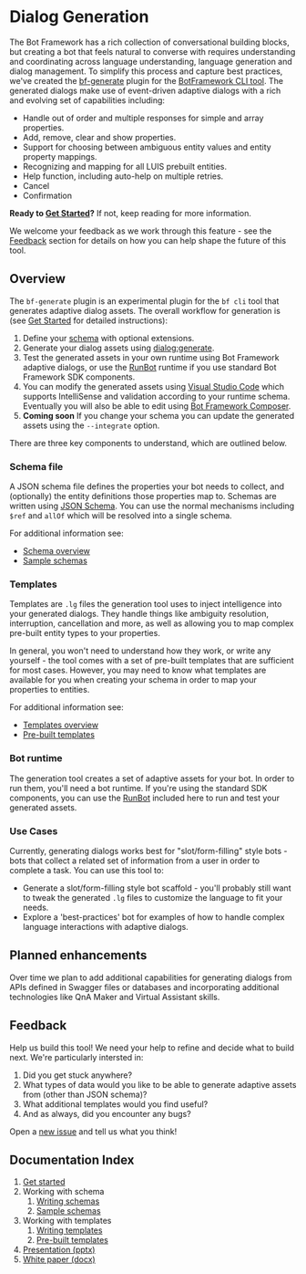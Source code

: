 # Dialog Generation

The Bot Framework has a rich collection of conversational building blocks, but creating a bot that feels natural to converse with requires understanding and coordinating across language understanding, language generation and dialog management.
To simplify this process and capture best practices, we've created the [bf-generate][bf-generate] plugin for the [BotFramework CLI tool][bf].
The generated dialogs make use of event-driven adaptive dialogs with a rich and evolving set of capabilities including:

- Handle out of order and multiple responses for simple and array properties.
- Add, remove, clear and show properties.
- Support for choosing between ambiguous entity values and entity property mappings.
- Recognizing and mapping for all LUIS prebuilt entities.
- Help function, including auto-help on multiple retries.
- Cancel
- Confirmation

**Ready to [Get Started][start]?** If not, keep reading for more information.

We welcome your feedback as we work through this feature - see the [Feedback](#feedback) section for details on how you can help shape the future of this tool.

## Overview

The `bf-generate` plugin is an experimental plugin for the `bf cli` tool that generates adaptive dialog assets.
The overall workflow for generation is (see [Get Started][start] for detailed instructions):

1. Define your [schema](#schema-file) with optional extensions.
2. Generate your dialog assets using [dialog:generate][bf-generate].
3. Test the generated assets in your own runtime using Bot Framework adaptive dialogs, or use the [RunBot][runbot] runtime if you use standard Bot Framework SDK components.
4. You can modify the generated assets using [Visual Studio Code][vscode] which supports IntelliSense and validation according to your runtime schema.
Eventually you will also be able to edit using [Bot Framework Composer][composer].
5. **Coming soon** If you change your schema you can update the generated assets using the `--integrate` option.

There are three key components to understand, which are outlined below.

### Schema file

A JSON schema file defines the properties your bot needs to collect, and (optionally) the entity definitions those properties map to.
Schemas are written using [JSON Schema][JSONSchema].
You can use the normal mechanisms including `$ref` and `allOf` which will be resolved into a single schema.

For additional information see:

- [Schema overview][schema]
- [Sample schemas][sample-schemas]

### Templates

Templates are `.lg` files the generation tool uses to inject intelligence into your generated dialogs.
They handle things like ambiguity resolution, interruption, cancellation and more, as well as allowing you to map complex pre-built entity types to your properties.

In general, you won't need to understand how they work, or write any yourself - the tool comes with a set of pre-built templates that are sufficient for most cases.
However, you may need to know what templates are available for you when creating your schema in order to map your properties to entities.

For additional information see:

- [Templates overview][templates-overview]
- [Pre-built templates][templates]

### Bot runtime

The generation tool creates a set of adaptive assets for your bot.
In order to run them, you'll need a bot runtime.
If you're using the standard SDK components, you can use the [RunBot][runbot] included here to run and test your generated assets.

### Use Cases

Currently, generating dialogs works best for "slot/form-filling" style bots - bots that collect a related set of information from a user in order to complete a task.
You can use this tool to:

- Generate a slot/form-filling style bot scaffold - you'll probably still want to tweak the generated `.lg` files to customize the language to fit your needs.
- Explore a 'best-practices' bot for examples of how to handle complex language interactions with adaptive dialogs.

## Planned enhancements

Over time we plan to add additional capabilities for generating dialogs from APIs defined in Swagger files or databases and incorporating additional technologies like QnA Maker and Virtual Assistant skills.

## Feedback

Help us build this tool! We need your help to refine and decide what to build next. We're particularly intersted in:

1. Did you get stuck anywhere?
1. What types of data would you like to be able to generate adaptive assets from (other than JSON schema)?
1. What additional templates would you find useful?
1. And as always, did you encounter any bugs?

Open a [new issue](https://github.com/microsoft/BotBuilder-Samples/issues/new/choose) and tell us what you think!

## Documentation Index

1. [Get started][start]
1. Working with schema
    1. [Writing schemas][schema]
    1. [Sample schemas][sample-schemas]
1. Working with templates
    1. [Writing templates][templates-overview]
    1. [Pre-built templates][templates]
1. [Presentation (pptx)](docs/2020%20Feb%20MVP%20Generated%20Dialogs.pptx)
1. [White paper (docx)](docs/Generating%20Dialogs%20from%20Schema,%20APIs%20and%20Databases.docx)

[schema]:docs/bot-schema.md
[templates]:generator/templates
[templates-overview]:docs/templates.md
[start]:docs/get-stared.md
[JSONSchema]:https://json-schema.org/
[bf]:https://github.com/microsoft/botframework-cli
[myget]:https://botbuilder.myget.org/gallery
[runbot]:runbot/
[composer]:https://github.com/Microsoft/BotFramework-Composer
[vscode]:https://code.visualstudio.com/Download
[bf-generate]:generator/README.md
[bf]:https://github.com/microsoft/botframework-cli
[composer]:https://github.com/Microsoft/BotFramework-Composer
[sample-schemas]:docs/example-schemas
[luis-prebuilt]:https://docs.microsoft.com/azure/cognitive-services/LUIS/luis-reference-prebuilt-entities#english-american-entity-support
